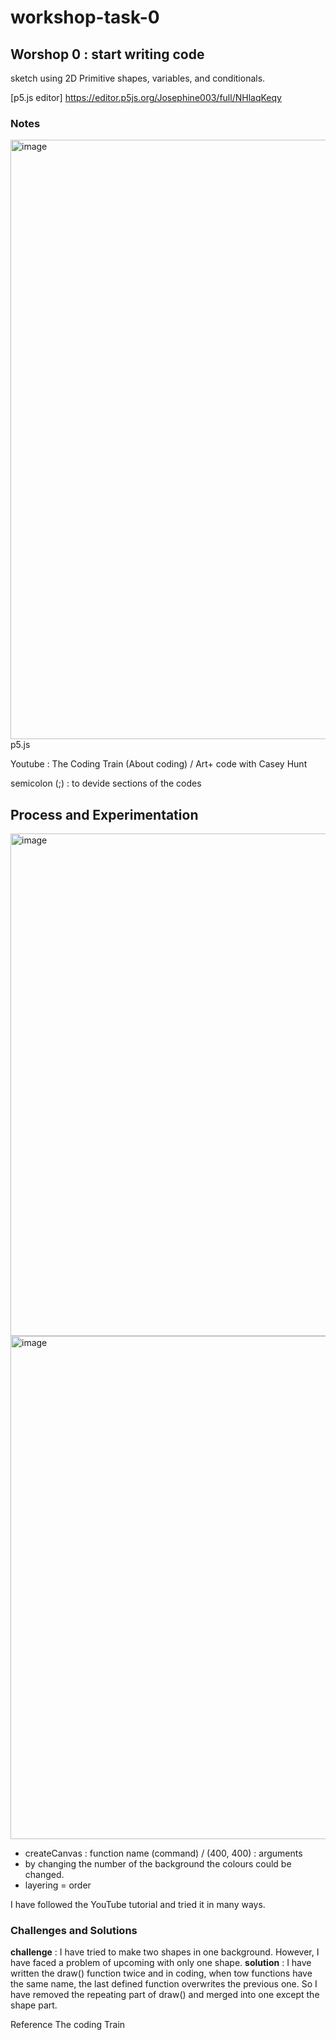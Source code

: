 # workshop-task-0

## Worshop 0 : start writing code
sketch using 2D Primitive shapes, variables, and conditionals.

[p5.js editor] https://editor.p5js.org/Josephine003/full/NHlaqKeqy

### Notes
<img width="959" alt="image" src="https://github.com/user-attachments/assets/207430bd-7a41-41ce-8ad6-a227bc8513e9" />
p5.js

Youtube : The Coding Train (About coding) / Art+ code with Casey Hunt

semicolon (;) : to devide sections of the codes

## Process and Experimentation

<img width="804" alt="image" src="https://github.com/user-attachments/assets/7c97f574-691e-4f43-af0d-82f83219db20" />

<img width="805" alt="image" src="https://github.com/user-attachments/assets/b6e5b80c-7185-4c93-97c2-9265c0f19f5d" />


- createCanvas : function name (command) / (400, 400) : arguments 
- by changing the number of the background the colours could be changed.
- layering = order

I have followed the YouTube tutorial and tried it in many ways.

### Challenges and Solutions
**challenge** : I have tried to make two shapes in one background. However, I have faced a problem of upcoming with only one shape.
**solution** : I have written the draw() function twice and in coding, when tow functions have the same name, the last defined function overwrites the previous one. So I have removed the repeating part of draw() and merged into one except the shape part.

Reference
<Youtube> The coding Train
